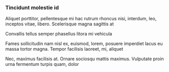 ### Tincidunt molestie id

Aliquet porttitor, pellentesque mi hac rutrum rhoncus nisi, interdum, leo, inceptos vitae, libero. Scelerisque magna sagittis at

Convallis tellus semper phasellus litora mi vehicula

Fames sollicitudin nam nisl ex, euismod, lorem, posuere imperdiet lacus eu massa tortor magna. Tempor facilisis laoreet, mi, aliquet

Nec, maximus facilisis at. Ornare sociosqu mattis maximus. Vulputate proin urna fermentum turpis quam, dolor


